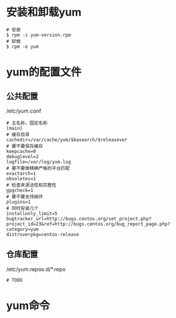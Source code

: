 # 安装和卸载yum

```shell
# 安装
$ rpm -i yum-version.rpm
# 卸载
$ rpm -e yum
```

# yum的配置文件

## 公共配置

/etc/yum.conf

```shell
# 主名称，固定名称
[main]
# 缓存目录
cachedir=/var/cache/yum/$basearch/$releasever
# 要不要保存缓存
keepcache=0
debuglevel=2
logfile=/var/log/yum.log
# 要不要做精确严格的平台匹配
exactarch=1
obsoletes=1
# 检查来源法性和完整性
gpgcheck=1
# 要不要支持插件
plugins=1
# 同时安装几个
installonly_limit=5
bugtracker_url=http://bugs.centos.org/set_project.php?project_id=23&ref=http://bugs.centos.org/bug_report_page.php?category=yum
distroverpkg=centos-release
```

## 仓库配置

/etc/yum.repos.d/*.repo

```shell
# TODO
```

# yum命令


